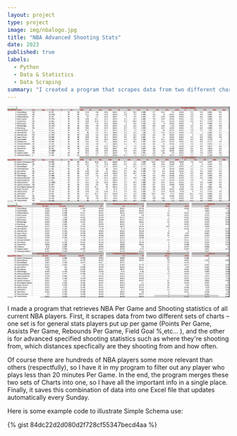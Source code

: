 ```yaml
---
layout: project
type: project
image: img/nbalogo.jpg
title: "NBA Advanced Shooting Stats"
date: 2023
published: true
labels:
  - Python
  - Data & Statistics
  - Data Scraping 
summary: "I created a program that scrapes data from two different charts and combines them, but only retriveing the data from players who meet certain metrics and conditions. "
---
```

<div class="text-center">
  <img width="800px" src="../img/Stats1.jpg" >
 
  <img width="800px" src="../img/Stats2.jpg" >
</div>

I made a program that retrieves NBA Per Game and Shooting statistics of all current NBA players. First, it scrapes data from two different sets of charts – one set is for general stats players put up per game (Points Per Game, Assists Per Game, Rebounds Per Game, Field Goal %,etc... ), and the other is for advanced specified shooting statistics such as where they're shooting from, which distances specfically are they shooting from and how often.

Of course there are hundreds of NBA players some more relevant than others (respectfully), so I have it in my program to filter out any player who plays less than 20 minutes Per Game. In the end, the program merges these two sets of Charts into one, so I have all the important info in a single place. Finally, it saves this combination of data into one Excel file that updates automatically every Sunday. 

Here is some example code to illustrate Simple Schema use:

{% gist 84dc22d2d080d2f728cf55347becd4aa %}
